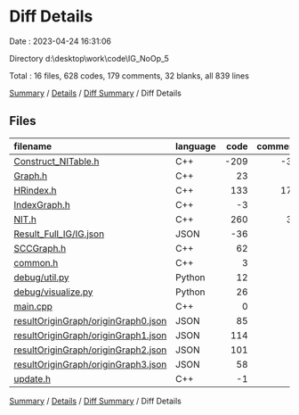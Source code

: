 # Diff Details

Date : 2023-04-24 16:31:06

Directory d:\\desktop\\work\\code\\IG_NoOp_5

Total : 16 files,  628 codes, 179 comments, 32 blanks, all 839 lines

[Summary](results.md) / [Details](details.md) / [Diff Summary](diff.md) / Diff Details

## Files
| filename | language | code | comment | blank | total |
| :--- | :--- | ---: | ---: | ---: | ---: |
| [Construct_NITable.h](/Construct_NITable.h) | C++ | -209 | -36 | -23 | -268 |
| [Graph.h](/Graph.h) | C++ | 23 | 0 | 3 | 26 |
| [HRindex.h](/HRindex.h) | C++ | 133 | 172 | 12 | 317 |
| [IndexGraph.h](/IndexGraph.h) | C++ | -3 | 0 | 0 | -3 |
| [NIT.h](/NIT.h) | C++ | 260 | 36 | 26 | 322 |
| [Result_Full_IG/IG.json](/Result_Full_IG/IG.json) | JSON | -36 | 0 | 0 | -36 |
| [SCCGraph.h](/SCCGraph.h) | C++ | 62 | 4 | 4 | 70 |
| [common.h](/common.h) | C++ | 3 | 0 | 1 | 4 |
| [debug/util.py](/debug/util.py) | Python | 12 | 1 | 1 | 14 |
| [debug/visualize.py](/debug/visualize.py) | Python | 26 | 1 | 4 | 31 |
| [main.cpp](/main.cpp) | C++ | 0 | 1 | 0 | 1 |
| [resultOriginGraph/originGraph0.json](/resultOriginGraph/originGraph0.json) | JSON | 85 | 0 | 1 | 86 |
| [resultOriginGraph/originGraph1.json](/resultOriginGraph/originGraph1.json) | JSON | 114 | 0 | 1 | 115 |
| [resultOriginGraph/originGraph2.json](/resultOriginGraph/originGraph2.json) | JSON | 101 | 0 | 1 | 102 |
| [resultOriginGraph/originGraph3.json](/resultOriginGraph/originGraph3.json) | JSON | 58 | 0 | 1 | 59 |
| [update.h](/update.h) | C++ | -1 | 0 | 0 | -1 |

[Summary](results.md) / [Details](details.md) / [Diff Summary](diff.md) / Diff Details